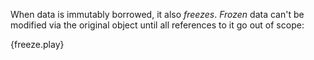 When data is immutably borrowed, it also *freezes*. *Frozen* data can't be 
modified via the original object until all references to it go out of scope:

{freeze.play}

